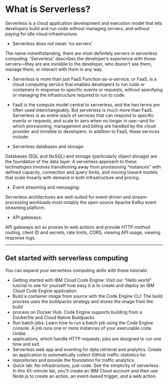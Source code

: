 
# What is Serverless?


Serverless is a cloud application development and execution model that lets developers build and run code without managing servers, and without paying for idle cloud infrastructure.

* Serverless does not mean 'no servers'

The name notwithstanding, there are most definitely servers in serverless computing. 'Serverless' describes the developer’s experience with those servers—they are are invisible to the developer, who doesn't see them, manage them, or interact with them in any way.



* Serverless is more than just FaaS
Function-as-a-service, or FaaS, is a cloud computing service that enables developers to run code or containers in response to specific events or requests, without specifying or managing the infrastructure required to run to code.

* FaaS is the compute model central to serverless, and the two terms are often used interchangeably. But serverless is much more than FaaS. Serverless is an entire stack of services that can respond to specific events or requests, and scale to zero when no longer in use—and for which provisioning, management and billing are handled by the cloud provider and invisible to developers. In addition to FaaS, these services include:

* Serverless databases and storage:

 Databases (SQL and NoSQL) and storage (particularly object storage) are the foundation of the data layer. A serverless approach to these technologies involves transitioning away from provisioning “instances” with defined capacity, connection and query limits, and moving toward models that scale linearly with demand in both infrastructure and pricing.

* Event streaming and messaging:

 Serverless architectures are well-suited for event-driven and stream-processing workloads most notably the open source Apache Kafka event streaming platform.

* API gateways: 

API gateways act as proxies to web actions and provide HTTP method routing, client ID and secrets, rate limits, CORS, viewing API usage, viewing response logs,


---



## Get started with serverless computing


You can expand your serverless computing skills with these tutorials:

* Getting started with IBM Cloud Code Engine: Visit our “Hello world” tutorial to see for yourself how easy it is to create and deploy an IBM Cloud Code Engine application.
* Build a container image from source with the Code Engine CLI: The build process uses the buildpacks strategy and stores the image from the build 
* process on Docker Hub. Code Engine supports building from a Dockerfile and Cloud Native Buildpacks
* Run batch jobs: Learn how to run a batch job using the Code Engine console. A job runs one or more instances of your executable code. Unlike 
* applications, which handle HTTP requests, jobs are designed to run one time and exit.
* Serverless web app and eventing for data retrieval and analytics. Create an application to automatically collect GitHub traffic statistics for 
* repositories and provide the foundation for traffic analytics.
* Quick lab: No infrastructure, just code. See the simplicity of serverless: In this 45-minute lab, you'll create an IBM Cloud account and then use Node.js to create an action, an event-based trigger, and a web action.